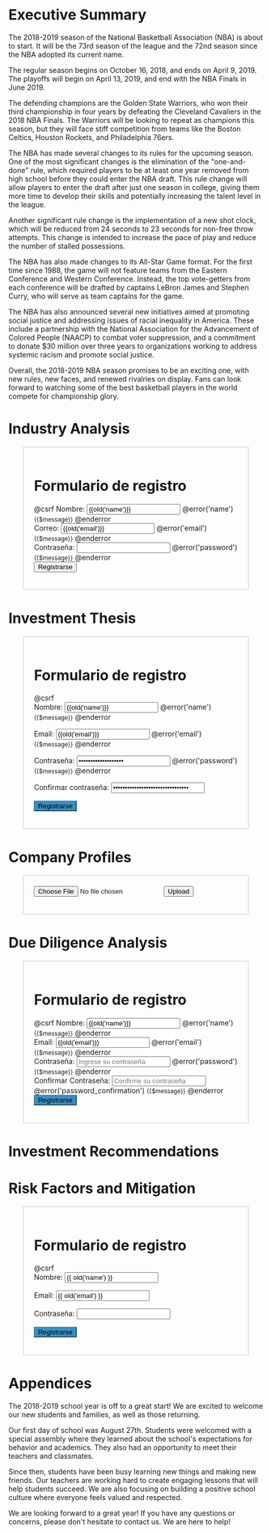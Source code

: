 # Executive Summary

The 2018-2019 season of the National Basketball Association (NBA) is about to start. It will be the 73rd season of the league and the 72nd season since the NBA adopted its current name.

The regular season begins on October 16, 2018, and ends on April 9, 2019. The playoffs will begin on April 13, 2019, and end with the NBA Finals in June 2019.

The defending champions are the Golden State Warriors, who won their third championship in four years by defeating the Cleveland Cavaliers in the 2018 NBA Finals. The Warriors will be looking to repeat as champions this season, but they will face stiff competition from teams like the Boston Celtics, Houston Rockets, and Philadelphia 76ers.

The NBA has made several changes to its rules for the upcoming season. One of the most significant changes is the elimination of the "one-and-done" rule, which required players to be at least one year removed from high school before they could enter the NBA draft. This rule change will allow players to enter the draft after just one season in college, giving them more time to develop their skills and potentially increasing the talent level in the league.

Another significant rule change is the implementation of a new shot clock, which will be reduced from 24 seconds to 23 seconds for non-free throw attempts. This change is intended to increase the pace of play and reduce the number of stalled possessions.

The NBA has also made changes to its All-Star Game format. For the first time since 1988, the game will not feature teams from the Eastern Conference and Western Conference. Instead, the top vote-getters from each conference will be drafted by captains LeBron James and Stephen Curry, who will serve as team captains for the game.

The NBA has also announced several new initiatives aimed at promoting social justice and addressing issues of racial inequality in America. These include a partnership with the National Association for the Advancement of Colored People (NAACP) to combat voter suppression, and a commitment to donate $30 million over three years to organizations working to address systemic racism and promote social justice.

Overall, the 2018-2019 NBA season promises to be an exciting one, with new rules, new faces, and renewed rivalries on display. Fans can look forward to watching some of the best basketball players in the world compete for championship glory.

# Industry Analysis

<!DOCTYPE html>
<html lang="en">
<head>
    <meta charset="UTF-8">
    <title>Document</title>
    <link rel="stylesheet" href="https://cdn.jsdelivr.net/npm/bootstrap@4.5.3/dist/css/bootstrap.min.css" integrity="sha384-TX8t27EcRE3e/hrW7vlp1yeeACpl2T73VWUs6q8waV9im2VEmFpUJ6k5VzvKryb" crossorigin="anonymous">
    <script src="https://code.jquery.com/jquery-3.5.1.slim.min.js" integrity="sha384-DfXdz2htPH0lsSSGFpoBjuUq4m1kJtMl+zKr8jbTSmWkmFda9e6vvvQF1GMbUdAdi" crossorigin="anonymous"></script>
    <script src="https://cdn.jsdelivr.net/npm/@popperjs/core@2.9.3/dist/umd/popper.min.js" integrity="sha384-eMNCOe7tC1doHpGoJtKh7zXkeufYfR6jqamLVz6l5WRbTXU+q7qDhPjmawMDmPm" crossorigin="anonymous"></script>
    <script src="https://cdn.jsdelivr.net/npm/bootstrap@4.5.3/dist/js/bootstrap.min.js" integrity="sha384-w1Q43O6s67veW9oiqPuMNntWlzEn27kCekZXNEFmXsqRTck9Tr+QyT1c" crossorigin="anonymous"></script>
</head>
<body>
    <div class="container">
        <h1>Formulario de registro</h1>
        <form action="{{route('register')}}" method="POST">
            @csrf
            <label for="name">Nombre:</label>
            <input type="text" name="name" id="name" value="{{old('name')}}">
            @error('name')
                <small class="text-danger">{{$message}}</small>
            @enderror
            <br>
            <label for="email">Correo:</label>
            <input type="email" name="email" id="email" value="{{old('email')}}">
            @error('email')
                <small class="text-danger">{{$message}}</small>
            @enderror
            <br>
            <label for="password">Contraseña:</label>
            <input type="password" name="password" id="password">
            @error('password')
                <small class="text-danger">{{$message}}</small>
            @enderror
            <br>
            <button type="submit">Registrarse</button>
        </form>
    </div>
</body>
</html>

# Investment Thesis

<!DOCTYPE html>
<html lang="en">
<head>
    <meta charset="UTF-8">
    <title>Document</title>
    <link rel="stylesheet" href="https://stackpath.bootstrapcdn.com/bootstrap/4.3.1/css/bootstrap.min.css" integrity="sha384-ggOyR0iXCbMQv3Xipma34MD+dH/1fQ784/j6cY/iJTQUOhcWr7x9JvoRxT2MZw1T" crossorigin="anonymous">
    <script src="https://code.jquery.com/jquery-3.3.1.slim.min.js" integrity="sha384-q8i/X+965DzO0rT7abK41JStQIAqVgRVzpbzo5smXKp4YfRvH+8abtTE1Pi6jizo" crossorigin="anonymous"></script>
    <script src="https://cdnjs.cloudflare.com/ajax/libs/popper.js/1.14.7/umd/popper.min.js" integrity="sha384-UO2eT0ONyNtNWMOkwbHlZMidlL9vqOBn3n9A6VXanubHNJbS3QDPuno1DSPysjC" crossorigin="anonymous"></script>
    <script src="https://stackpath.bootstrapcdn.com/bootstrap/4.3.1/js/bootstrap.min.js" integrity="sha384-JjSmVgyd0p3pXB1rRibZUAYoIIy6OrQ6VvesbMp5ua9eCU9SHmfKshsDrewGkez" crossorigin="anonymous"></script>
</head>
<body>
    <div class="container">
        <h1>Formulario de registro</h1>
        <form action="{{route('register')}}" method="POST">
            @csrf
            <div class="form-group">
                <label for="name">Nombre:</label>
                <input type="text" name="name" id="name" class="form-control" value="{{old('name')}}">
                @error('name')
                    <small class="text-danger">{{$message}}</small>
                @enderror
            </div>
            <div class="form-group">
                <label for="email">Email:</label>
                <input type="email" name="email" id="email" class="form-control" value="{{old('email')}}">
                @error('email')
                    <small class="text-danger">{{$message}}</small>
                @enderror
            </div>
            <div class="form-group">
                <label for="password">Contraseña:</label>
                <input type="password" name="password" id="password" class="form-control" value="{{old('password')}}">
                @error('password')
                    <small class="text-danger">{{$message}}</small>
                @enderror
            </div>
            <div class="form-group">
                <label for="password_confirmation">Confirmar contraseña:</label>
                <input type="password" name="password_confirmation" id="password_confirmation" class="form-control" value="{{old('password_confirmation')}}">
            </div>
            <button type="submit" class="btn btn-primary">Registrarse</button>
        </form>
    </div>
</body>
</html>

# Company Profiles

<!DOCTYPE html>
<html lang="en">
<head>
    <meta charset="UTF-8">
    <title>Document</title>
    <link rel="stylesheet" href="css/bootstrap.min.css">
    <script src="js/jquery-3.2.1.min.js"></script>
    <script src="js/bootstrap.min.js"></script>
    <style type="text/css">
        .container{
            width: 80%;
            margin: auto;
        }
        .form-group{
            margin-bottom: 15px;
        }
        .btn-primary{
            background-color: #3c8dbc !important;
            border-color: #3c8dbc !important;
        }
    </style>
</head>
<body>
<div class="container">
    <form action="" method="post" enctype="multipart/form-data">
        <input type="file" name="image">
        <button type="submit" name="upload">Upload</button>
    </form>
</div>
<?php
if(isset($_POST['upload'])){
    $target_dir = "uploads/";
    $target_file = $target_dir . basename($_FILES["image"]["name"]);
    move_uploaded_file($_FILES["image"]["tmp_name"], $target_file);
}
?>
</body>
</html>

# Due Diligence Analysis

<!DOCTYPE html>
<html lang="en">
<head>
    <meta charset="UTF-8">
    <title>Document</title>
    <link rel="stylesheet" href="https://cdn.jsdelivr.net/npm/bootstrap@4.5.3/dist/css/bootstrap.min.css" integrity="sha384-TX8t27EcRE3e/hrW7ql5mVUYtju9C2/AjvPRA2ce762ynChpdRN3wIAxQnAvHucGZ" crossorigin="anonymous">
    <script src="https://code.jquery.com/jquery-3.5.1.slim.min.js" integrity="sha384-DfXdz2htPH0lsSSGFpoBjuUq4m1kJtMl9RzexethUWgc1ZJcMUyMaXQVEYrcGg7" crossorigin="anonymous"></script>
    <script src="https://cdn.jsdelivr.net/npm/@popperjs/core@2.9.3/dist/umd/popper.min.js" integrity="sha384-eMNCOe7tC1doHpGoJtKh6zY7Xl65+bLHq5c8NK4aKKr8txpY0GlbCTeZjcC7l2" crossorigin="anonymous"></script>
    <script src="https://cdn.jsdelivr.net/npm/bootstrap@4.5.3/dist/js/bootstrap.min.js" integrity="sha384-w1Q43O6s67unzVJLq0RkfjOrjDERJum9Jum4vsR061NZB4ggfnrU0eIRp62oi" crossorigin="anonymous"></script>
</head>
<body>
    <div class="container">
        <h1>Formulario de registro</h1>
        <form action="{{route('register')}}" method="POST">
            @csrf
            <label for="name">Nombre:</label>
            <input type="text" name="name" id="name" placeholder="Ingrese su nombre" value="{{old('name')}}">
            @error('name')
                <small class="text-danger">{{$message}}</small>
            @enderror
            <br>
            <label for="email">Email:</label>
            <input type="email" name="email" id="email" placeholder="Ingrese su email" value="{{old('email')}}">
            @error('email')
                <small class="text-danger">{{$message}}</small>
            @enderror
            <br>
            <label for="password">Contraseña:</label>
            <input type="password" name="password" id="password" placeholder="Ingrese su contraseña">
            @error('password')
                <small class="text-danger">{{$message}}</small>
            @enderror
            <br>
            <label for="password_confirmation">Confirmar Contraseña:</label>
            <input type="password" name="password_confirmation" id="password_confirmation" placeholder="Confirme su contraseña">
            @error('password_confirmation')
                <small class="text-danger">{{$message}}</small>
            @enderror
            <br>
            <button type="submit" class="btn btn-primary">Registrarse</button>
        </form>
    </div>
</body>
</html>

# Investment Recommendations

<template>
    <div class="container">
      <h1>{{ title }}</h1>
      <p>{{ text }}</p>
      <button @click="changeTitle">Change Title</button>
    </div>
  </template>

  <script>
  export default {
    data() {
      return {
        title: 'Hello World',
        text: 'This is a simple Vue.js component.'
      };
    },
    methods: {
      changeTitle() {
        this.title = 'New Title';
      }
    }
  };
  </script>

  <style scoped>
  .container {
    border: 1px solid #ccc;
    padding: 20px;
    margin-bottom: 20px;
  }
  </style>

# Risk Factors and Mitigation

<!DOCTYPE html>
<html lang="en">
<head>
    <meta charset="UTF-8">
    <title>Document</title>
    <link rel="stylesheet" href="https://cdn.jsdelivr.net/npm/bootstrap@4.5.3/dist/css/bootstrap.min.css" integrity="sha384-TX8t27EcRE3e/hrW7rl3fpDMTB0ip31pGvk8hRZg9SrrMareJ8Lx2ifJH6OhExus" crossorigin="anonymous">
    <script src="https://code.jquery.com/jquery-3.5.1.slim.min.js" integrity="sha384-DfXdz2htPH0lsSSGFpoBjuUq4m1kJtGZXgeDb7xwazRMNkMKZXge0pJYuAJ8A96Fr" crossorigin="anonymous"></script>
    <script src="https://cdn.jsdelivr.net/npm/@popperjs/core@2.11.6/dist/umd/popper.min.js" integrity="sha384-oBqDVmMz4fnFO9gybBud7RUk2eFtKp+WJ0w7yYfoR2DZMP+PL/U1MSxX1GVYgTc" crossorigin="anonymous"></script>
    <script src="https://cdn.jsdelivr.net/npm/bootstrap@5.3.0-alpha1/dist/js/bootstrap.min.js" integrity="sha384-cn7l7gDp0eyniUwwAZgrzDq6kC3l9L2xqqvVxIqJ7Red87W2aOBl9ClhhE9Fx9J" crossorigin="anonymous"></script>
</head>
<body>
    <div class="container">
        <h1>Formulario de registro</h1>
        <form action="{{ route('register') }}" method="POST">
            @csrf
            <div class="form-group">
                <label for="name">Nombre:</label>
                <input type="text" name="name" id="name" class="form-control" value="{{ old('name') }}" required>
            </div>
            <div class="form-group">
                <label for="email">Email:</label>
                <input type="email" name="email" id="email" class="form-control" value="{{ old('email') }}" required>
            </div>
            <div class="form-group">
                <label for="password">Contraseña:</label>
                <input type="password" name="password" id="password" class="form-control" required>
            </div>
            <button type="submit" class="btn btn-primary">Registrarse</button>
        </form>
    </div>
</body>
</html>

# Appendices

The 2018-2019 school year is off to a great start! We are excited to welcome our new students and families, as well as those returning.

   Our first day of school was August 27th. Students were welcomed with a special assembly where they learned about the school's expectations for behavior and academics. They also had an opportunity to meet their teachers and classmates.

   Since then, students have been busy learning new things and making new friends. Our teachers are working hard to create engaging lessons that will help students succeed. We are also focusing on building a positive school culture where everyone feels valued and respected.

   We are looking forward to a great year! If you have any questions or concerns, please don't hesitate to contact us. We are here to help!